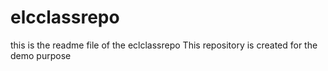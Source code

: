 # elcclassrepo
this is the readme file of the eclclassrepo
This repository is created for the demo purpose
